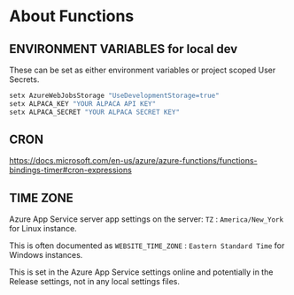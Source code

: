 # About Functions

## ENVIRONMENT VARIABLES for local dev

These can be set as either environment variables or project scoped User Secrets.

```bash
setx AzureWebJobsStorage "UseDevelopmentStorage=true"
setx ALPACA_KEY "YOUR ALPACA API KEY"
setx ALPACA_SECRET "YOUR ALPACA SECRET KEY"
```

## CRON

<https://docs.microsoft.com/en-us/azure/azure-functions/functions-bindings-timer#cron-expressions>

## TIME ZONE

Azure App Service server app settings on the server:
`TZ` : `America/New_York` for Linux instance.

This is often documented as `WEBSITE_TIME_ZONE` : `Eastern Standard Time` for Windows instances.

This is set in the Azure App Service settings online and potentially in the Release settings, not in any local settings files.
